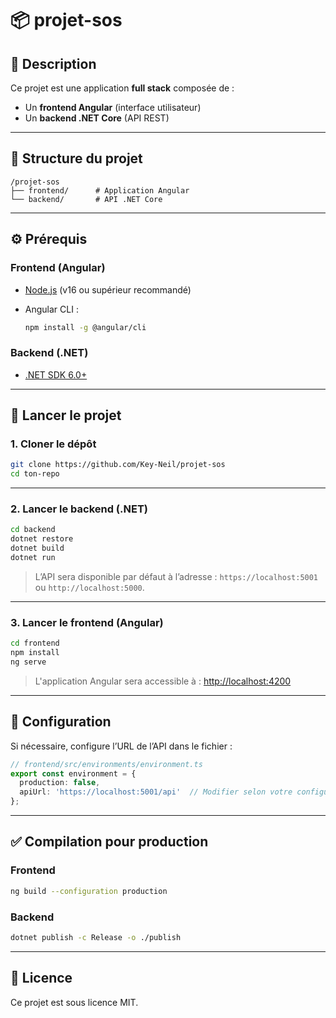 # 📦 projet-sos

## 📝 Description

Ce projet est une application **full stack** composée de :

* Un **frontend Angular** (interface utilisateur)
* Un **backend .NET Core** (API REST)

---

## 📁 Structure du projet

```
/projet-sos
├── frontend/      # Application Angular
└── backend/       # API .NET Core
```

---

## ⚙️ Prérequis

### Frontend (Angular)

* [Node.js](https://nodejs.org/) (v16 ou supérieur recommandé)
* Angular CLI :

  ```bash
  npm install -g @angular/cli
  ```

### Backend (.NET)

* [.NET SDK 6.0+](https://dotnet.microsoft.com/en-us/download)

---

## 🚀 Lancer le projet

### 1. Cloner le dépôt

```bash
git clone https://github.com/Key-Neil/projet-sos
cd ton-repo
```

---

### 2. Lancer le backend (.NET)

```bash
cd backend
dotnet restore
dotnet build
dotnet run
```

> L’API sera disponible par défaut à l’adresse : `https://localhost:5001` ou `http://localhost:5000`.

---

### 3. Lancer le frontend (Angular)

```bash
cd frontend
npm install
ng serve
```

> L'application Angular sera accessible à : [http://localhost:4200](http://localhost:4200)

---

## 🔧 Configuration

Si nécessaire, configure l’URL de l’API dans le fichier :

```ts
// frontend/src/environments/environment.ts
export const environment = {
  production: false,
  apiUrl: 'https://localhost:5001/api'  // Modifier selon votre configuration
};
```

---

## ✅ Compilation pour production

### Frontend

```bash
ng build --configuration production
```

### Backend

```bash
dotnet publish -c Release -o ./publish
```

---

## 📄 Licence

Ce projet est sous licence MIT.
